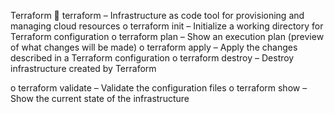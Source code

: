 
Terraform
 terraform – Infrastructure as code tool for provisioning and
managing cloud resources
o terraform init – Initialize a working directory for
Terraform configuration
o terraform plan – Show an execution plan (preview of
what changes will be made)
o terraform apply – Apply the changes described in a
Terraform configuration
o terraform destroy – Destroy infrastructure created by
Terraform

o terraform validate – Validate the configuration files
o terraform show – Show the current state of the
infrastructure